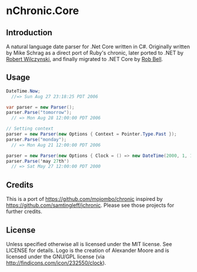 # nChronic.Core #

## Introduction ##
A natural language date parser for .Net Core written in C#. Originally written by Mike Schrag as a direct port of Ruby's chronic, later ported to .NET by [Robert Wilczynski](https://github.com/robertwilczynski), and finally migrated to .NET Core by [Rob Bell](https://github.com/robbell).

## Usage ##


```csharp
DateTime.Now; 
  //=> Sun Aug 27 23:18:25 PDT 2006

var parser = new Parser();
parser.Parse("tomorrow");
  // => Mon Aug 28 12:00:00 PDT 2006

// Setting context
parser = new Parser(new Options { Context = Pointer.Type.Past });
parser.Parse("monday");
  // => Mon Aug 21 12:00:00 PDT 2006

parser = new Parser(new Options { Clock = () => new DateTime(2000, 1, 1)});
parser.Parse('may 27th')
  // => Sat May 27 12:00:00 PDT 2000
```

## Credits ##
This is a port of https://github.com/mojombo/chronic inspired by https://github.com/samtingleff/jchronic. Please see those projects for further credits.

## License ##
Unless specified otherwise all is licensed under the MIT license. See LICENSE for details.
Logo is the creation of Alexander Moore and is licensed under the GNU/GPL license (via http://findicons.com/icon/232550/clock).
